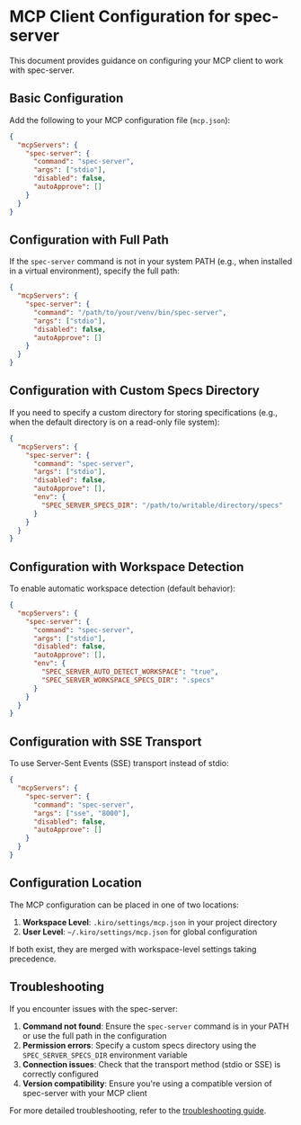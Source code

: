 # MCP Client Configuration for spec-server

This document provides guidance on configuring your MCP client to work with spec-server.

## Basic Configuration

Add the following to your MCP configuration file (`mcp.json`):

```json
{
  "mcpServers": {
    "spec-server": {
      "command": "spec-server",
      "args": ["stdio"],
      "disabled": false,
      "autoApprove": []
    }
  }
}
```

## Configuration with Full Path

If the `spec-server` command is not in your system PATH (e.g., when installed in a virtual environment), specify the full path:

```json
{
  "mcpServers": {
    "spec-server": {
      "command": "/path/to/your/venv/bin/spec-server",
      "args": ["stdio"],
      "disabled": false,
      "autoApprove": []
    }
  }
}
```

## Configuration with Custom Specs Directory

If you need to specify a custom directory for storing specifications (e.g., when the default directory is on a read-only file system):

```json
{
  "mcpServers": {
    "spec-server": {
      "command": "spec-server",
      "args": ["stdio"],
      "disabled": false,
      "autoApprove": [],
      "env": {
        "SPEC_SERVER_SPECS_DIR": "/path/to/writable/directory/specs"
      }
    }
  }
}
```

## Configuration with Workspace Detection

To enable automatic workspace detection (default behavior):

```json
{
  "mcpServers": {
    "spec-server": {
      "command": "spec-server",
      "args": ["stdio"],
      "disabled": false,
      "autoApprove": [],
      "env": {
        "SPEC_SERVER_AUTO_DETECT_WORKSPACE": "true",
        "SPEC_SERVER_WORKSPACE_SPECS_DIR": ".specs"
      }
    }
  }
}
```

## Configuration with SSE Transport

To use Server-Sent Events (SSE) transport instead of stdio:

```json
{
  "mcpServers": {
    "spec-server": {
      "command": "spec-server",
      "args": ["sse", "8000"],
      "disabled": false,
      "autoApprove": []
    }
  }
}
```

## Configuration Location

The MCP configuration can be placed in one of two locations:

1. **Workspace Level**: `.kiro/settings/mcp.json` in your project directory
2. **User Level**: `~/.kiro/settings/mcp.json` for global configuration

If both exist, they are merged with workspace-level settings taking precedence.

## Troubleshooting

If you encounter issues with the spec-server:

1. **Command not found**: Ensure the `spec-server` command is in your PATH or use the full path in the configuration
2. **Permission errors**: Specify a custom specs directory using the `SPEC_SERVER_SPECS_DIR` environment variable
3. **Connection issues**: Check that the transport method (stdio or SSE) is correctly configured
4. **Version compatibility**: Ensure you're using a compatible version of spec-server with your MCP client

For more detailed troubleshooting, refer to the [troubleshooting guide](troubleshooting.md).
